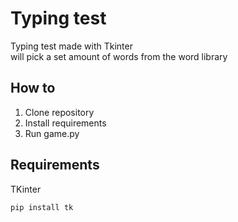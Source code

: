 # Typing test
 Typing test made with Tkinter <br>
 will pick a set amount of words from the word library
 
 ## How to
 1. Clone repository
 2. Install requirements
 3. Run game.py
 
 ## Requirements
 TKinter <br>
 ```
 pip install tk
 ```
